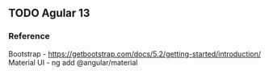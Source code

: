 ## TODO Agular 13
### Reference 
Bootstrap - https://getbootstrap.com/docs/5.2/getting-started/introduction/
Material UI - ng add @angular/material

